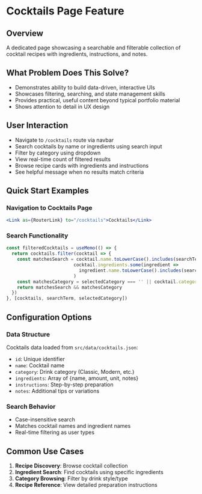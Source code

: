 # Cocktails Page Feature

## Overview
A dedicated page showcasing a searchable and filterable collection of cocktail recipes with ingredients, instructions, and notes.

## What Problem Does This Solve?
- Demonstrates ability to build data-driven, interactive UIs
- Showcases filtering, searching, and state management skills
- Provides practical, useful content beyond typical portfolio material
- Shows attention to detail in UX design

## User Interaction
- Navigate to `/cocktails` route via navbar
- Search cocktails by name or ingredients using search input
- Filter by category using dropdown
- View real-time count of filtered results
- Browse recipe cards with ingredients and instructions
- See helpful message when no results match criteria

## Quick Start Examples

### Navigation to Cocktails Page
```jsx
<Link as={RouterLink} to="/cocktails">Cocktails</Link>
```

### Search Functionality
```javascript
const filteredCocktails = useMemo(() => {
  return cocktails.filter(cocktail => {
    const matchesSearch = cocktail.name.toLowerCase().includes(searchTerm.toLowerCase()) ||
                         cocktail.ingredients.some(ingredient =>
                           ingredient.name.toLowerCase().includes(searchTerm.toLowerCase())
                         )
    const matchesCategory = selectedCategory === '' || cocktail.category === selectedCategory
    return matchesSearch && matchesCategory
  })
}, [cocktails, searchTerm, selectedCategory])
```

## Configuration Options

### Data Structure
Cocktails data loaded from `src/data/cocktails.json`:
- `id`: Unique identifier
- `name`: Cocktail name
- `category`: Drink category (Classic, Modern, etc.)
- `ingredients`: Array of {name, amount, unit, notes}
- `instructions`: Step-by-step preparation
- `notes`: Additional tips or variations

### Search Behavior
- Case-insensitive search
- Matches cocktail names and ingredient names
- Real-time filtering as user types

## Common Use Cases

1. **Recipe Discovery**: Browse cocktail collection
2. **Ingredient Search**: Find cocktails using specific ingredients
3. **Category Browsing**: Filter by drink style/type
4. **Recipe Reference**: View detailed preparation instructions
